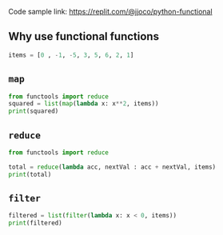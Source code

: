 Code sample link: <https://replit.com/@jjoco/python-functional>

## Why use functional functions
```python
items = [0 , -1, -5, 3, 5, 6, 2, 1]

```
## `map`
```python
from functools import reduce
squared = list(map(lambda x: x**2, items))
print(squared)
```
## `reduce`
```python
from functools import reduce

total = reduce(lambda acc, nextVal : acc + nextVal, items)
print(total)
```
## `filter`
```python
filtered = list(filter(lambda x: x < 0, items))
print(filtered)
```